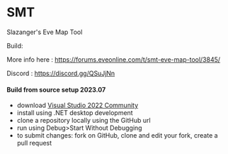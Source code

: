 # SMT
Slazanger's Eve Map Tool

Build: [](https://github.com/rafaga/SMT/workflows/.NET/badge.svg)

More info here : https://forums.eveonline.com/t/smt-eve-map-tool/3845/

Discord :  https://discord.gg/QSuJjNn

#### Build from source setup 2023.07
- download [Visual Studio 2022 Community](https://visualstudio.microsoft.com/vs/compare)
- install using .NET desktop development
- clone a repository locally using the GitHub url
- run using Debug>Start Without Debugging
- to submit changes: fork on GitHub, clone and edit your fork, create a pull request
